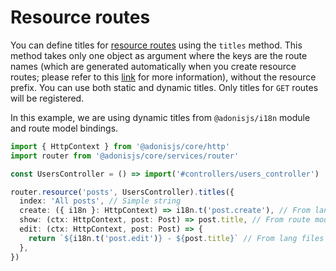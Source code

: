 # Resource routes

You can define titles for [resource routes](https://docs.adonisjs.com/guides/controllers#resource-driven-controllers) using the `titles` method. This method takes only one object as argument where the keys are the route names (which are generated automatically when you create resource routes; please refer to this [link](https://docs.adonisjs.com/guides/controllers#naming-resource-routes) for more information), without the resource prefix. You can use both static and dynamic titles. Only titles for `GET` routes will be registered.

In this example, we are using dynamic titles from `@adonisjs/i18n` module and route model bindings.

```typescript
import { HttpContext } from '@adonisjs/core/http'
import router from '@adonisjs/core/services/router'

const UsersController = () => import('#controllers/users_controller')

router.resource('posts', UsersController).titles({
  index: 'All posts', // Simple string
  create: ({ i18n }: HttpContext) => i18n.t('post.create'), // From lang files
  show: (ctx: HttpContext, post: Post) => post.title, // From route model binding
  edit: (ctx: HttpContext, post: Post) => {
    return `${i18n.t('post.edit')} - ${post.title}` // From lang files and route model binding
  },
})
```
